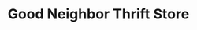 ---
title: "Good Neighbor Thrift Store"
url: /lancaster/good-neighbor-thrift-store/
shop: charity
---